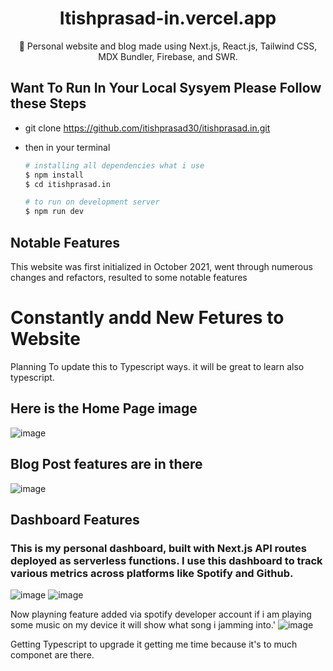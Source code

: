 <div align="center">
  <h1 >Itishprasad-in.vercel.app</h1>
  <p>💠 Personal website and blog made using Next.js, React.js, Tailwind CSS, MDX Bundler, Firebase, and SWR.</p>
</div>

## Want To Run In Your Local Sysyem Please Follow these Steps

- git clone https://github.com/itishprasad30/itishprasad.in.git

- then in your terminal

  ```bash
  # installing all dependencies what i use
  $ npm install
  $ cd itishprasad.in

  # to run on development server
  $ npm run dev
  ```

## Notable Features

This website was first initialized in October 2021, went through numerous changes and refactors, resulted to some notable features

# Constantly andd New Fetures to Website

Planning To update this to Typescript ways. it will be great to learn also typescript.

## Here is the Home Page image

![image](https://user-images.githubusercontent.com/60768713/159739689-4c3e7dfe-b443-482c-b08b-579ae3c91a92.png)

## Blog Post features are in there
![image](https://user-images.githubusercontent.com/60768713/167574880-0d151c05-d414-41d6-9e66-e27150ce7676.png)

## Dashboard Features
### This is my personal dashboard, built with Next.js API routes deployed as serverless functions. I use this dashboard to track various metrics across platforms like Spotify and Github.

![image](https://user-images.githubusercontent.com/60768713/167575320-cf8dc7c3-578e-490b-9e55-99c5b6693f04.png)
![image](https://user-images.githubusercontent.com/60768713/167575375-d34357fe-2252-4d49-bccd-01253b960ccd.png)

Now playning feature added via spotify developer account
if i am playing some music on my device it will show what song i jamming into.'
![image](https://user-images.githubusercontent.com/60768713/167575450-fb315ef9-712f-45fb-beb0-2fee9dfaa166.png)


Getting Typescript to upgrade it getting me time because it's to much componet are there.

